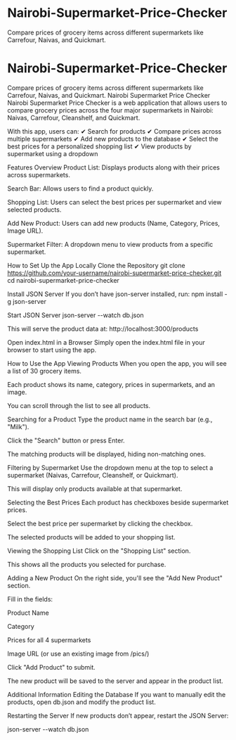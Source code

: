 # Nairobi-Supermarket-Price-Checker
 Compare prices of grocery items across different supermarkets like Carrefour, Naivas, and Quickmart.
# Nairobi-Supermarket-Price-Checker
 Compare prices of grocery items across different supermarkets like Carrefour, Naivas, and Quickmart.
Nairobi Supermarket Price Checker
Nairobi Supermarket Price Checker is a web application that allows users to compare grocery prices across the four major supermarkets in Nairobi: Naivas, Carrefour, Cleanshelf, and Quickmart.

With this app, users can:
✔ Search for products
✔ Compare prices across multiple supermarkets
✔ Add new products to the database
✔ Select the best prices for a personalized shopping list
✔ View products by supermarket using a dropdown

Features Overview
Product List: Displays products along with their prices across supermarkets.

Search Bar: Allows users to find a product quickly.

Shopping List: Users can select the best prices per supermarket and view selected products.

Add New Product: Users can add new products (Name, Category, Prices, Image URL).

Supermarket Filter: A dropdown menu to view products from a specific supermarket.

How to Set Up the App Locally
Clone the Repository
git clone https://github.com/your-username/nairobi-supermarket-price-checker.git
cd nairobi-supermarket-price-checker


Install JSON Server
If you don’t have json-server installed, run:
npm install -g json-server



Start JSON Server
json-server --watch db.json



This will serve the product data at:
http://localhost:3000/products

Open index.html in a Browser
Simply open the index.html file in your browser to start using the app.

How to Use the App
Viewing Products
When you open the app, you will see a list of 30 grocery items.

Each product shows its name, category, prices in supermarkets, and an image.

You can scroll through the list to see all products.

Searching for a Product
Type the product name in the search bar (e.g., "Milk").

Click the "Search" button or press Enter.

The matching products will be displayed, hiding non-matching ones.

Filtering by Supermarket
Use the dropdown menu at the top to select a supermarket (Naivas, Carrefour, Cleanshelf, or Quickmart).

This will display only products available at that supermarket.

Selecting the Best Prices
Each product has checkboxes beside supermarket prices.

Select the best price per supermarket by clicking the checkbox.

The selected products will be added to your shopping list.

Viewing the Shopping List
Click on the "Shopping List" section.

This shows all the products you selected for purchase.

Adding a New Product
On the right side, you'll see the "Add New Product" section.

Fill in the fields:

Product Name

Category

Prices for all 4 supermarkets

Image URL (or use an existing image from /pics/)

Click "Add Product" to submit.

The new product will be saved to the server and appear in the product list.

Additional Information
Editing the Database
If you want to manually edit the products, open db.json and modify the product list.

Restarting the Server
If new products don’t appear, restart the JSON Server:

json-server --watch db.json


